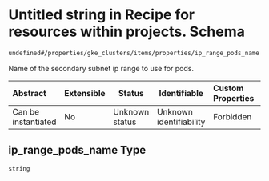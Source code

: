 # Untitled string in Recipe for resources within projects. Schema

```txt
undefined#/properties/gke_clusters/items/properties/ip_range_pods_name
```

Name of the secondary subnet ip range to use for pods.


| Abstract            | Extensible | Status         | Identifiable            | Custom Properties | Additional Properties | Access Restrictions | Defined In                                                                                                          |
| :------------------ | ---------- | -------------- | ----------------------- | :---------------- | --------------------- | ------------------- | ------------------------------------------------------------------------------------------------------------------- |
| Can be instantiated | No         | Unknown status | Unknown identifiability | Forbidden         | Allowed               | none                | [resources.schema.json\*](../../../../../../../../../../tmp/182028425/resources.schema.json "open original schema") |

## ip_range_pods_name Type

`string`
